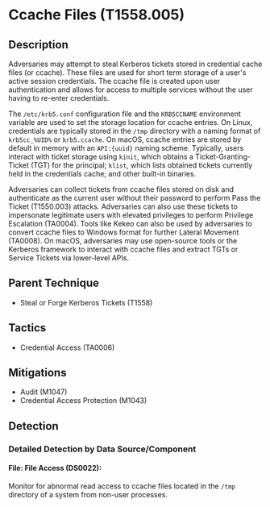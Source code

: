# Ccache Files (T1558.005)

## Description

Adversaries may attempt to steal Kerberos tickets stored in credential cache files (or ccache). These files are used for short term storage of a user's active session credentials. The ccache file is created upon user authentication and allows for access to multiple services without the user having to re-enter credentials. 

The ```/etc/krb5.conf``` configuration file and the ```KRB5CCNAME``` environment variable are used to set the storage location for ccache entries. On Linux, credentials are typically stored in the `/tmp` directory with a naming format of `krb5cc_%UID%` or `krb5.ccache`. On macOS, ccache entries are stored by default in memory with an `API:{uuid}` naming scheme. Typically, users interact with ticket storage using ```kinit```, which obtains a Ticket-Granting-Ticket (TGT) for the principal; ```klist```, which lists obtained tickets currently held in the credentials cache; and other built-in binaries.

Adversaries can collect tickets from ccache files stored on disk and authenticate as the current user without their password to perform Pass the Ticket (T1550.003) attacks. Adversaries can also use these tickets to impersonate legitimate users with elevated privileges to perform Privilege Escalation (TA0004). Tools like Kekeo can also be used by adversaries to convert ccache files to Windows format for further Lateral Movement (TA0008). On macOS, adversaries may use open-source tools or the Kerberos framework to interact with ccache files and extract TGTs or Service Tickets via lower-level APIs. 

## Parent Technique
- Steal or Forge Kerberos Tickets (T1558)

## Tactics
- Credential Access (TA0006)

## Mitigations
- Audit (M1047)
- Credential Access Protection (M1043)

## Detection

### Detailed Detection by Data Source/Component
#### File: File Access (DS0022): 
Monitor for abnormal read access to ccache files located in the `/tmp` directory of a system from non-user processes. 

